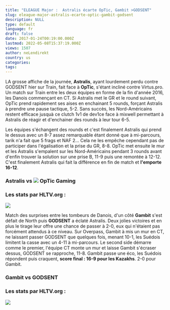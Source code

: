 ```yaml
---
title: "ELEAGUE Major :  Astralis écarte OpTic, Gambit >GODSENT"
slug: eleague-major-astralis-ecarte-optic-gambit-godsent
description: NULL
type: default
language: fr
draft: false
date: 2017-01-24T00:19:00.000Z
lastmod: 2022-05-08T15:37:19.000Z
views: 1507
author: neLendirekt
country: us
categories:
tags:
---
```

LA grosse affiche de la journée, **Astralis**, ayant lourdement perdu contre GODSENT hier sur Train, fait face à **OpTic**, s'étant incliné contre Virtus.pro. Un match sur Train entre les deux équipes en forme de la fin d'année 2016, les Danois commençant en CT. Si Astralis met le GR et le round suivant, OpTic prend rapidement ses aises en enchainant 5 rounds, forçant Astralis à prendre une pause tactique, 5-2\. Sans succès, les Nord-Américains restent efficace jusquà ce clutch 1v1 de dev1ce face à mixwell permettant à Astralis de réagir et d'enchainer des rounds à leur tour 6-5.

Les équipes s'échangent des rounds et c'est finalement Astralis qui prend le dessus avec un 8-7 assez remarquable étant donné que à mi-parcours, tarik n'a fait que 5 frags et NAF 2... Cela ne les empêche cependant pas de participer dans l'égalisation et la prise du GR, 8-8\. OpTic met ensuite le mur et les Astralis s'empalent sur les Nord-Américains pendant 3 rounds avant d'enfin trouver la solution sur une prise B, 11-9 puis une remontée à 12-12\. C'est finalement Astralis qui fait la différence en fin de match et **l'emporte 16-12**.

### **Astralis vs ![](/storage/countries/flag/na_flag_58176583b5a4d.png) OpTic Gaming**

### Les stats par HLTV.org :

_![](/storage/images/58868d79a6dbb2cca83bc8caabd765d69d9f8a8fcf493png.png)_

Match des surprises entre les tombeurs de Danois, d'un côté **Gambit** s'est défait de North puis **GODSENT** a éclaté Astralis. Deux jolies victoires et en plus le tirage leur offre une chance de passer à 2-0, eux qui n'étaient pas forcément attendus à ce niveau. Sur Overpass, Gambit à mis un mur en CT, ne laissant passer GODSENT que quelques fois, menant 10-1, les Suédois limitent la casse avec un 4-11 à mi-parcours. Le second side démarre comme le premier, l'équipe CT monte un mur et laisse Gambit s'écraser dessus, GODSENT se rapproche, 11-8\. Gambit passe une éco, les Suédois répondent puis craquent, **score final : 16-9 pour les Kazakhs**. 2-0 pour Gambit.

### **Gambit vs GODSENT**

### Les stats par HLTV.org :

_![](/storage/images/5886a1a78b129d295bac503f4fddbb56ce563ca7a316dpng.png)_
